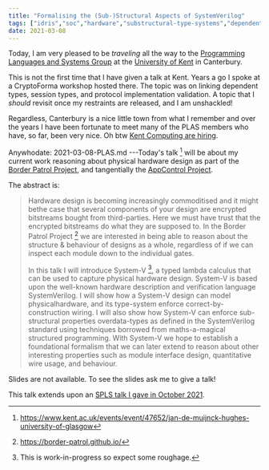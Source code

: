 ```yaml
---
title: "Formalising the (Sub-)Structural Aspects of SystemVerilog"
tags: ["idris","soc","hardware","substructural-type-systems","dependent-types","border-patrol","tdd","plas"]
date: 2021-03-08
---
```


Today, I am very pleased to be *traveling* all the way to the [Programming Languages and Systems Group](https://research.kent.ac.uk/programming-languages-systems/) at the [University of Kent](https://www.kent.ac.uk) in Canterbury.

This is not the first time that I have given a talk at Kent.
Years a go I spoke at a CryptoForma workshop hosted there.
The topic was on linking dependent types, session types, and protocol implementation validation.
A topic that I *should* revisit once my restraints are released, and I am unshackled!

Regardless, Canterbury is a nice little town from what I remember and over the years I have been fortunate to meet many of the PLAS members who have, so far, been very nice.
Oh btw [Kent Computing are hiring](https://jobs.kent.ac.uk/vacancy.aspx?ref=CEMS-034-21).

Anywhodate: 2021-03-08-PLAS.md
---Today's talk [^1] will be about my current work reasoning about physical hardware design as part of the [Border
Patrol Project](https://border-patrol.github.io), and tangentially the [AppControl Project](https://dsbd-appcontrol.github.io/).

The abstract is:

> Hardware design is becoming increasingly commoditised and it might bethe case that several components of your design are encrypted bitstreams bought from third-parties. Here we must have trust that the encrypted bitstreams do what they are supposed to. In the Border Patrol Project [^2] we are interested in being able to reason about the structure & behaviour of designs as a whole, regardless of if we can inspect each module down to the individual gates.
>
> In this talk I will introduce System-V [^3], a typed lambda calculus that can be used to capture physical hardware design. System-V is based upon the well-known hardware description and verification language SystemVerilog. I will show how a System-V design can model physicalhardware, and its type-system enforce correct-by-construction wiring. I will also show how System-V can enforce sub-structural properties overdata-types as defined in the SystemVerilog standard using techniques borrowed from maths-a-magical structured programming. With System-V we hope to establish a foundational formalism that we can later extend to reason about other interesting properties such as module interface design, quantitative wire usage, and behaviour.

Slides are not available.
To see the slides ask me to give a talk!

This talk extends upon an [SPLS talk I gave in October 2021](https://spls-series.github.io/meetings/2020/october/).

[^1]: https://www.kent.ac.uk/events/event/47652/jan-de-muijnck-hughes-university-of-glasgow
[^2]: https://border-patrol.github.io/
[^3]: This is work-in-progress so expect some roughage.
